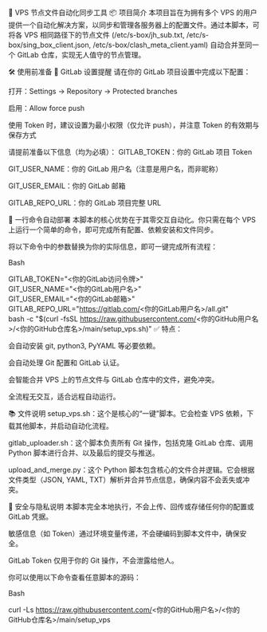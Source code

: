 🤖 VPS 节点文件自动化同步工具
📦 项目简介
本项目旨在为拥有多个 VPS 的用户提供一个自动化解决方案，以同步和管理各服务器上的配置文件。通过本脚本，可将各 VPS 相同路径下的节点文件 (/etc/s-box/jh_sub.txt, /etc/s-box/sing_box_client.json, /etc/s-box/clash_meta_client.yaml) 自动合并至同一个 GitLab 仓库，实现无人值守的节点管理。

🛠 使用前准备
🔐 GitLab 设置提醒
请在你的 GitLab 项目设置中完成以下配置：

打开：Settings → Repository → Protected branches

启用：Allow force push

使用 Token 时，建议设置为最小权限（仅允许 push），并注意 Token 的有效期与保存方式

请提前准备以下信息（均为必填）：
GITLAB_TOKEN：你的 GitLab 项目 Token

GIT_USER_NAME：你的 GitLab 用户名（注意是用户名，而非昵称）

GIT_USER_EMAIL：你的 GitLab 邮箱

GITLAB_REPO_URL：你的 GitLab 项目完整 URL

🚀 一行命令自动部署
本脚本的核心优势在于其零交互自动化。你只需在每个 VPS 上运行一个简单的命令，即可完成所有配置、依赖安装和文件同步。

将以下命令中的参数替换为你的实际信息，即可一键完成所有流程：

Bash

GITLAB_TOKEN="<你的GitLab访问令牌>" \
GIT_USER_NAME="<你的GitLab用户名>" \
GIT_USER_EMAIL="<你的GitLab邮箱>" \
GITLAB_REPO_URL="https://gitlab.com/<你的GitLab用户名>/all.git" \
bash -c "$(curl -fsSL https://raw.githubusercontent.com/<你的GitHub用户名>/<你的GitHub仓库名>/main/setup_vps.sh)"
✅ 特点：

会自动安装 git, python3, PyYAML 等必要依赖。

会自动处理 Git 配置和 GitLab 认证。

会智能合并 VPS 上的节点文件与 GitLab 仓库中的文件，避免冲突。

全流程无交互，适合远程自动运行。

📚 文件说明
setup_vps.sh：这个是核心的“一键”脚本。它会检查 VPS 依赖，下载其他脚本，并启动自动化流程。

gitlab_uploader.sh：这个脚本负责所有 Git 操作，包括克隆 GitLab 仓库、调用 Python 脚本进行合并、以及最后的提交与推送。

upload_and_merge.py：这个 Python 脚本包含核心的文件合并逻辑。它会根据文件类型（JSON, YAML, TXT）解析并合并节点信息，确保内容不会丢失或冲突。

🧭 安全与隐私说明
本脚本完全本地执行，不会上传、回传或存储任何你的配置或 GitLab 凭据。

敏感信息（如 Token）通过环境变量传递，不会硬编码到脚本文件中，确保安全。

GitLab Token 仅用于你的 Git 操作，不会泄露给他人。

你可以使用以下命令查看任意脚本的源码：

Bash

curl -Ls https://raw.githubusercontent.com/<你的GitHub用户名>/<你的GitHub仓库名>/main/setup_vps
